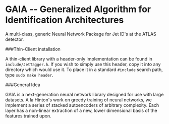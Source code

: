 GAIA -- Generalized Algorithm for Identification Architectures
===========

A multi-class, generic Neural Network Package for Jet ID's at the ATLAS detector.

###Thin-Client installation

A thin-client library with a header-only implementation can be found in `include/JetTagger.h`. If you wish to simply use this header, copy it into any directory which would use it. To place it in a standard `#include` search path, type `sudo make header`.

###General Idea

GAIA is a next-generation neural network library designed for use with large datasets. A la Hinton's work on greedy training of neural networks, we implement a series of stacked autoencoders of arbitrary complexity. Each layer has a non-linear extraction of a new, lower dimensional basis of the features trained upon. 





